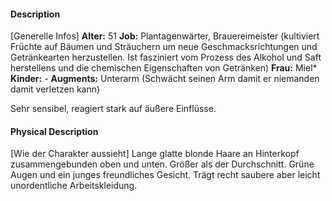 #### Description
[Generelle Infos]
**Alter:** 51
**Job:** Plantagenwärter, Brauereimeister (kultiviert Früchte auf Bäumen und Sträuchern um neue Geschmacksrichtungen und Getränkearten herzustellen. Ist fasziniert vom Prozess des Alkohol und Saft herstellens und die chemischen Eigenschaften von Getränken)
**Frau:** Miel*
**Kinder:** -
**Augments:** Unterarm (Schwächt seinen Arm damit er niemanden damit verletzen kann)

Sehr sensibel, reagiert stark auf äußere Einflüsse.
#### Physical Description
[Wie der Charakter aussieht]
Lange glatte blonde Haare an Hinterkopf zusammengebunden oben und unten. 
Größer als der Durchschnitt.
Grüne Augen und ein junges freundliches Gesicht.
Trägt recht saubere aber leicht unordentliche Arbeitskleidung.
